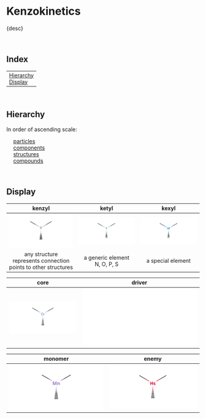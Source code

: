 # Kenzokinetics

{desc}


<br>


## Index

<table>
  <td>
    <a href="#hierarchy">Hierarchy</a> <br>
    <a href="#display">Display</a>
  </td>
</table>


<br>


## Hierarchy

In order of ascending scale:

&emsp; [particles](particles)  
&emsp; [components](components)  
&emsp; [structures](structures)  
&emsp; [compounds](compounds)


<br>


## Display

| kenzyl | ketyl | kexyl |
| :----: | :---: | :---: |
| ![kenzyl](../.assets/kenzokinetics/display/kenzyl.png) | ![katyl](../.assets/kenzokinetics/display/ketyl.png) | ![kexyl](../.assets/kenzokinetics/display/kexyl.png) |
| any structure <br> represents connection points to other structures | a generic element <br> N, O, P, S | a special element |

| core | driver |
| :--: | :----: |
| ![core](../.assets/kenzokinetics/display/core.png) | ![driver](../.assets/kenzokinetics/display/driver.md) |

| monomer | enemy |
| :-----: | :---: |
| ![monomer](../.assets/kenzokinetics/display/monomer.png) | ![enemy](../.assets/kenzokinetics/display/enemy.png) |

